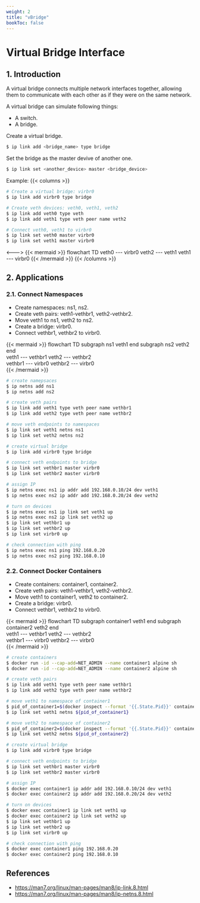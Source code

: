 ```yaml
---
weight: 2
title: "vBridge"
bookToc: false
---
```


# Virtual Bridge Interface
## 1. Introduction
A virtual bridge connects multiple network interfaces together, allowing them to communicate with each other as if they were on the same network.  
  
A virtual bridge can simulate following things:
- A switch.
- A bridge.


Create a virtual bridge.
```sh
$ ip link add <bridge_name> type bridge
```

Set the bridge as the master devive of another one.
```sh
$ ip link set <another_device> master <bridge_device>
```

Example:
{{< columns >}}
```sh
# Create a virtual bridge: virbr0
$ ip link add virbr0 type bridge

# Create veth devices: veth0, veth1, veth2
$ ip link add veth0 type veth
$ ip link add veth1 type veth peer name veth2

# Connect veth0, veth1 to virbr0
$ ip link set veth0 master virbr0
$ ip link set veth1 master virbr0
```
<--->
{{< mermaid >}}
flowchart TD
    veth0 --- virbr0
    veth2 --- veth1
    veth1 --- virbr0
{{< /mermaid >}}
{{< /columns >}}


## 2. Applications
### 2.1. Connect Namespaces
- Create namespaces: ns1, ns2.
- Create veth pairs: veth1-vethbr1, veth2-vethbr2.
- Move veth1 to ns1, veth2 to ns2.
- Create a bridge: virbr0.
- Connect vethbr1, vethbr2 to virbr0.

{{< mermaid >}}
flowchart TD
    subgraph ns1
        veth1
    end
    subgraph ns2
        veth2
    end    
    veth1 --- vethbr1
    veth2 --- vethbr2    
    vethbr1 --- virbr0
    vethbr2 --- virbr0    
{{< /mermaid >}}


```sh
# create namepsaces
$ ip netns add ns1
$ ip netns add ns2

# create veth pairs
$ ip link add veth1 type veth peer name vethbr1
$ ip link add veth2 type veth peer name vethbr2

# move veth endpoints to namespaces
$ ip link set veth1 netns ns1
$ ip link set veth2 netns ns2

# create virtual bridge
$ ip link add virbr0 type bridge

# connect veth endpoints to bridge
$ ip link set vethbr1 master virbr0
$ ip link set vethbr2 master virbr0

# assign IP
$ ip netns exec ns1 ip addr add 192.168.0.10/24 dev veth1
$ ip netns exec ns2 ip addr add 192.168.0.20/24 dev veth2

# turn on devices
$ ip netns exec ns1 ip link set veth1 up
$ ip netns exec ns2 ip link set veth2 up
$ ip link set vethbr1 up
$ ip link set vethbr2 up
$ ip link set virbr0 up

# check connection with ping
$ ip netns exec ns1 ping 192.168.0.20
$ ip netns exec ns2 ping 192.168.0.10
```


### 2.2. Connect Docker Containers
- Create containers: container1, container2.
- Create veth pairs: veth1-vethbr1, veth2-vethbr2.
- Move veth1 to container1, veth2 to container2.
- Create a bridge: virbr0.
- Connect vethbr1, vethbr2 to virbr0.

{{< mermaid >}}
flowchart TD
    subgraph container1
        veth1
    end
    subgraph container2
        veth2
    end    
    veth1 --- vethbr1
    veth2 --- vethbr2    
    vethbr1 --- virbr0
    vethbr2 --- virbr0    
{{< /mermaid >}}


```sh
# create containers
$ docker run -id --cap-add=NET_ADMIN --name container1 alpine sh
$ docker run -id --cap-add=NET_ADMIN --name container2 alpine sh

# create veth pairs
$ ip link add veth1 type veth peer name vethbr1
$ ip link add veth2 type veth peer name vethbr2

# move veth1 to namespace of container1
$ pid_of_container1=$(docker inspect --format '{{.State.Pid}}' container1)
$ ip link set veth1 netns ${pid_of_container1}

# move veth2 to namespace of container2
$ pid_of_container2=$(docker inspect --format '{{.State.Pid}}' container2)
$ ip link set veth2 netns ${pid_of_container2}

# create virtual bridge
$ ip link add virbr0 type bridge

# connect veth endpoints to bridge
$ ip link set vethbr1 master virbr0
$ ip link set vethbr2 master virbr0

# assign IP
$ docker exec container1 ip addr add 192.168.0.10/24 dev veth1
$ docker exec container2 ip addr add 192.168.0.20/24 dev veth2

# turn on devices
$ docker exec container1 ip link set veth1 up
$ docker exec container2 ip link set veth2 up
$ ip link set vethbr1 up
$ ip link set vethbr2 up
$ ip link set virbr0 up

# check connection with ping
$ docker exec container1 ping 192.168.0.20
$ docker exec container2 ping 192.168.0.10
```

## References
- https://man7.org/linux/man-pages/man8/ip-link.8.html
- https://man7.org/linux/man-pages/man8/ip-netns.8.html